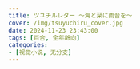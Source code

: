 ```yaml
---
title: ツユチルレター 〜海と栞に雨音を〜
cover: /img/tsuyuchiru_cover.jpg
date: 2024-11-23 23:43:00
tags: [百合, 全年齢向]
categories:
- [视觉小说, 无分支]
---
```

